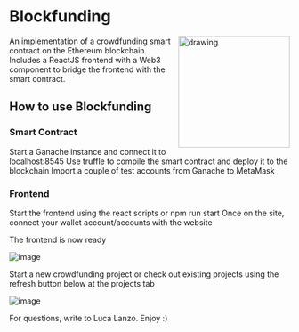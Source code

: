 # Blockfunding
<img src="https://user-images.githubusercontent.com/40578534/153142938-05969835-1d2b-496b-9e8f-367b5c290aa0.png" alt="drawing" width="200" align="right"/>

An implementation of a crowdfunding smart contract on the Ethereum blockchain.  
Includes a ReactJS frontend with a Web3 component to bridge the frontend with the smart contract.

## How to use Blockfunding
### Smart Contract
Start a Ganache instance and connect it to localhost:8545
Use truffle to compile the smart contract and deploy it to the blockchain
Import a couple of test accounts from Ganache to MetaMask

### Frontend
Start the frontend using the react scripts or npm run start
Once on the site, connect your wallet account/accounts with the website

The frontend is now ready

![image](https://user-images.githubusercontent.com/40578534/153139694-491221e5-2ca4-45fe-8fd6-b3f7abb3e99c.png)

Start a new crowdfunding project or check out existing projects using the refresh button below at the projects tab

![image](https://user-images.githubusercontent.com/40578534/153139908-a71dfc41-86a2-4b6a-866f-e2b0f5c5ffd1.png)

For questions, write to Luca Lanzo. Enjoy :)
